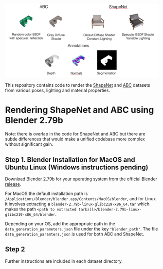 ![alt text](rendering.png)

This repository contains code to render the [ShapeNet](https://shapenet.org/) and [ABC](https://deep-geometry.github.io/abc-dataset/) datasets from various poses, lighting and material properties.

# Rendering ShapeNet and ABC using Blender 2.79b

Note: there is overlap in the code for ShapeNet and ABC but there are subtle differences that would make a unified codebase more complex without significant gain.

## Step 1. Blender Installation for MacOS and Ubuntu Linux (Windows instructions pending)
Download Blender 2.79b for your operating system from the official [Blender release](https://download.blender.org/release/Blender2.79/).

For MacOS the default installation path is
 `/Applications/Blender/blender.app/Contents/MacOS/blender`,
 and for Linux it involves extracting a `blender-2.79b-linux-glibc219-x86_64.tar`  which makes the path
 `<path to extracted tarball>/blender-2.79b-linux-glibc219-x86_64/blender`.

Depending on your OS, add the appropriate path in the `data_generation_parameters.json` file under the key `"blender_path"`.
The file `data_generation_paramters.json` is used for both ABC and ShapeNet.

## Step 2
Further instructions are included in each dataset directory.
